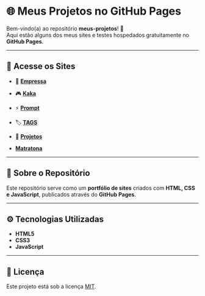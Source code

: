 # 🌐 Meus Projetos no GitHub Pages

Bem-vindo(a) ao repositório **meus-projetos**! 🚀  
Aqui estão alguns dos meus sites e testes hospedados gratuitamente no **GitHub Pages**.

---

## 🔗 Acesse os Sites

- 🏢 [**Empressa**](https://samueltenoriodasilva-ui.github.io/meus-projetos/empressa/)
- 🎮 [**Kaka**](https://samueltenoriodasilva-ui.github.io/meus-projetos/kaka/)
- ⚡ [**Prompt**](https://samueltenoriodasilva-ui.github.io/meus-projetos/prompt/)
- 🏷️ [**TAGS**](https://samueltenoriodasilva-ui.github.io/meus-projetos/TAGS/)
- 📂 [**Projetos**](https://samueltenoriodasilva-ui.github.io/meus-projetos/projetos/)

-  [**Matratona**](https://samueltenoriodasilva-ui.github.io/meus-projetos/prototipo-maratona/)

---

## 📌 Sobre o Repositório
Este repositório serve como um **portfólio de sites** criados com **HTML, CSS e JavaScript**, publicados através do **GitHub Pages**.

---

## ⚙️ Tecnologias Utilizadas
- **HTML5**
- **CSS3**
- **JavaScript**

---

## 📜 Licença
Este projeto está sob a licença [MIT](LICENSE).